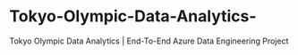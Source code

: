 # Tokyo-Olympic-Data-Analytics-
Tokyo Olympic Data Analytics | End-To-End Azure Data Engineering Project
